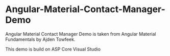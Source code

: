 # Angular-Material-Contact-Manager-Demo

Angular Material Contact Manager Demo is taken from Angular Material Fundamentals  by Ajden Towfeek. 

This demo is build on ASP Core Visual Studio
